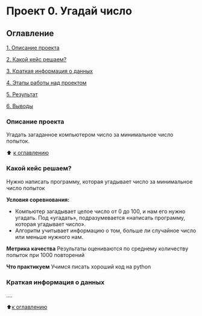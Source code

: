 # Проект 0. Угадай число

## Оглавление
[1. Описание проекта](https://github.com/31napoleon31/SF_DS/tree/main/project_0/README.md#Описание-проекта)

[2. Какой кейс решаем?](https://github.com/31napoleon31/SF_DS/tree/main/project_0/README.md#Какой-кейс-решаем)

[3. Краткая информация о данных](https://github.com/31napoleon31/SF_DS/tree/main/project_0/README.md#Краткая-информация-о-данных)

[4. Этапы работы над проектом](https://github.com/31napoleon31/SF_DS/tree/main/project_0/README.md#Этапы-работы-над-проектом)

[5. Результат](https://github.com/31napoleon31/SF_DS/tree/main/project_0/README.md#Результат)

[6. Выводы](https://github.com/31napoleon31/SF_DS/tree/main/project_0/README.md#Выводы)

### Описание проекта
Угадать загаданное компьютером число за минимальное число попыток.

:arrow_up: [к оглавлению](hhttps://github.com/31napoleon31/SF_DS/tree/main/project_0/README.md#Оглавление)

### Какой кейс решаем?
Нужно написать программу, которая угадывает число за минимальное число попыток

**Условия соревнования:**
- Компьютер загадывает целое число от 0 до 100, и нам его нужно угадать. Под «угадать», подразумевается «написать программу, которая угадывает число».
- Алгоритм учитывает информацию о том, больше ли случайное число или меньше нужного нам.

**Метрика качества**
Результаты оцениваются по среднему количеству попыток при 1000 повторений

**Что практикуем**
Учимся писать хороший код на python

### Краткая информация о данных
....

:arrow_up:[к оглавлению](hhttps://github.com/31napoleon31/SF_DS/tree/main/project_0/README.md#Оглавление)